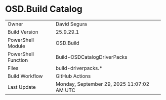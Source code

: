 ﻿# OSD.Build Catalog

| | |
|-|-|
| Owner | David Segura |
| Build Version | 25.9.29.1 |
| PowerShell Module | OSD.Build |
| PowerShell Function | Build-OSDCatalogDriverPacks |
| Files | build-driverpacks.* |
| Build Workflow | GitHub Actions |
| Last Update | Monday, September 29, 2025 11:07:02 AM UTC |
